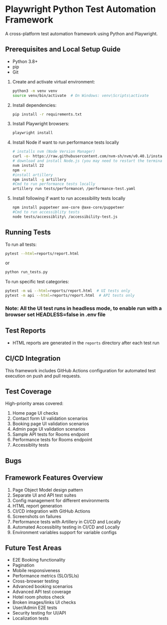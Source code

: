 # Playwright Python Test Automation Framework

A cross-platform test automation framework using Python and Playwright.


## Prerequisites and Local Setup Guide
- Python 3.8+
- pip
- Git

1. Create and activate virtual environment:
   ```bash
   python3 -m venv venv
   source venv/bin/activate  # On Windows: venv\Scripts\activate
   ```

2. Install dependencies:
   ```bash
   pip install -r requirements.txt
   ```

3. Install Playwright browsers:
   ```bash
   playwright install
   ```
   
4. Install Node if want to run performance tests locally 
    ```bash
    # installs nvm (Node Version Manager)
    curl -o- https://raw.githubusercontent.com/nvm-sh/nvm/v0.40.1/install.sh | bash
    # download and install Node.js (you may need to restart the terminal)
    nvm install 22
    npm -v
    #install artillery
    npm install -g artillery
    #Cmd to run performance tests locally
    artillery run tests/performance\ /performance-test.yaml 
    ```

5. Install following if want to run accessibility tests locally 
   ```bash
   npm install puppeteer axe-core @axe-core/puppeteer
   #Cmd to run accessiblity tests
   node tests/accessiblity\ /accessibility-test.js
   ```


## Running Tests
To run all tests:
```bash
pytest --html=reports/report.html
```
or
```bash
python run_tests.py
```

To run specific test categories:
```bash
pytest -m ui --html=reports/report.html  # UI tests only
pytest -m api --html=reports/report.html  # API tests only
```

### Note: All the UI test runs in headless mode, to enable run with a browser set HEADLESS=false in .env file

## Test Reports
- HTML reports are generated in the `reports` directory after each test run

## CI/CD Integration
This framework includes GitHub Actions configuration for automated test execution on push and pull requests.


## Test Coverage
High-priority areas covered:
1. Home page UI checks 
2. Contact form UI validation scenarios
3. Booking page UI validation scenarios
4. Admin page UI validation scenarios
5. Sample API tests for Rooms endpoint
6. Performance tests for Rooms endpoint
7. Accessiblity tests

## Bugs

## Framework Features Overview
1. Page Object Model design pattern
2. Separate UI and API test suites
3. Config management for different environments
4. HTML report generation
5. CI/CD integration with GitHub Actions
6. Screenshots on failures
7. Performance tests with Artillery in CI/CD and Locally
8. Automated Accessiblity testing in CI/CD and Locally
9. Environment variables support for variable configs


## Future Test Areas
- E2E Booking functionality
- Pagination
- Mobile responsiveness
- Performance metrics (SLO/SLIs)
- Cross-browser testing
- Advanced booking scenarios
- Advanced API test coverage
- Hotel room photos check
- Broken images/links UI checks
- User/Admin E2E tests
- Security testing for UI/API
- Localization tests

